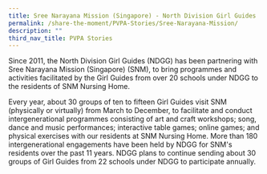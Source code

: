 ```yaml
---
title: Sree Narayana Mission (Singapore) - North Division Girl Guides
permalink: /share-the-moment/PVPA-Stories/Sree-Narayana-Mission/
description: ""
third_nav_title: PVPA Stories
---
```

Since 2011, the North Division Girl Guides (NDGG) has been partnering with Sree Narayana Mission (Singapore) (SNM), to bring programmes and activities facilitated by the Girl Guides from over 20 schools under NDGG to the residents of SNM Nursing Home.

Every year, about 30 groups of ten to fifteen Girl Guides visit SNM (physically or virtually) from March to December, to facilitate and conduct intergenerational programmes consisting of art and craft workshops; song, dance and music performances; interactive table games; online games; and physical exercises with our residents at SNM Nursing Home. More than 180 intergenerational engagements have been held by NDGG for SNM's residents over the past 11 years. NDGG plans to continue sending about 30 groups of Girl Guides from 22 schools under NDGG to participate annually.
